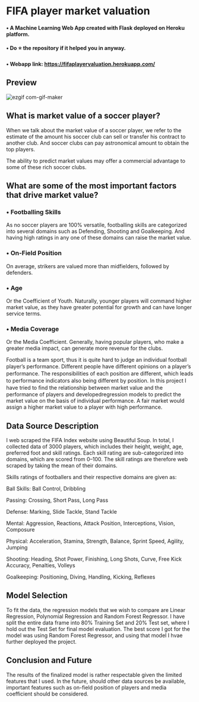 # FIFA player market valuation

#### • A Machine Learning Web App created with Flask deployed on Heroku platform.
#### • Do ⭐ the repository if it helped you in anyway.

#### • Webapp link: https://fifaplayervaluation.herokuapp.com/

## Preview
![ezgif com-gif-maker](https://user-images.githubusercontent.com/65092456/98434408-3e589080-20f5-11eb-9cbf-c5ecd6d2d4f3.gif)


## What is market value of a soccer player?
When we talk about the market value of a soccer player, we refer to the estimate of the amount his soccer club can sell or transfer his contract to another club. 
And soccer clubs can pay astronomical amount to obtain the top players.

The ability to predict market values may offer a commercial advantage to some of these rich soccer clubs.

## What are some of the most important factors that drive market value?

### • Footballing Skills
As no soccer players are 100% versatile, footballing skills are categorized into several domains such as Defending, Shooting and Goalkeeping. 
And having high ratings in any one of these domains can raise the market value.

### • On-Field Position
On average, strikers are valued more than midfielders, followed by defenders.

### • Age
Or the Coefficient of Youth. Naturally, younger players will command higher market value, as they have greater potential for growth and can have longer service terms.

### • Media Coverage
Or the Media Coefficient. Generally, having popular players, who make a greater media impact, can generate more revenue for the clubs.


Football is a team sport, thus it is quite hard to judge an individual football player’s performance. 
Diﬀerent people have diﬀerent opinions on a player’s performance. 
The responsibilities of each position are diﬀerent, which leads to performance indicators also being diﬀerent by position.
In this project I have tried to ﬁnd the relationship between market value and the performance of players and developedregression models to predict the market value 
on the basis of individual performance. 
A fair market would assign a higher market value to a player with high performance.


## Data Source Description

I web scraped the FIFA Index website using Beautiful Soup. In total, I collected data of 3000 players, which includes their height, weight, age, preferred foot and 
skill ratings. Each skill rating are sub-categorized into domains, which are scored from 0–100. 
The skill ratings are therefore web scraped by taking the mean of their domains. 

Skills ratings of footballers and their respective domains are given as:

Ball Skills: Ball Control, Dribbling

Passing: Crossing, Short Pass, Long Pass

Defense: Marking, Slide Tackle, Stand Tackle

Mental: Aggression, Reactions, Attack Position, Interceptions, Vision, Composure

Physical: Acceleration, Stamina, Strength, Balance, Sprint Speed, Agility, Jumping

Shooting: Heading, Shot Power, Finishing, Long Shots, Curve, Free Kick Accuracy, Penalties, Volleys

Goalkeeping: Positioning, Diving, Handling, Kicking, Reflexes


## Model Selection

To fit the data, the regression models that we wish to compare are Linear Regression, Polynomial Regression and Random Forest Regressor.
I have split the entire data frame into 80% Training Set and 20% Test set, where I hold out the Test Set for final model evaluation.
The best score I got for the model was using Random Forest Regressor, and using that model I hvae further deployed the project.


## Conclusion and Future 

The results of the finalized model is rather respectable given the limited features that I used. 
In the future, should other data sources be available, important features such as on-field position of players and media coefficient should be considered.
